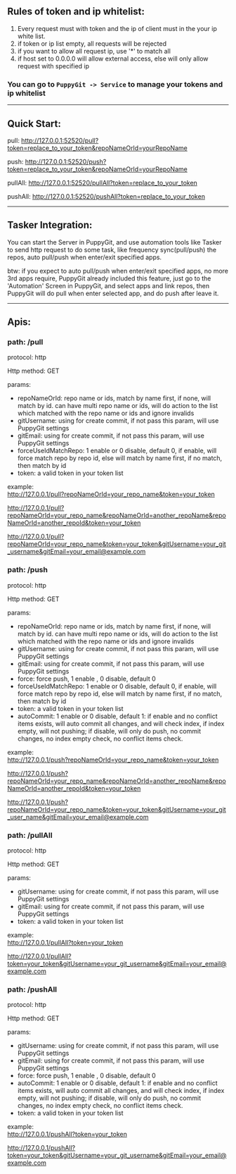## Rules of token and ip whitelist:
1. Every request must with token and the ip of client must in the your ip white list.
2. if token or ip list empty, all requests will be rejected
3. if you want to allow all request ip, use '*' to match all
4. if host set to 0.0.0.0 will allow external access, else will only allow request with specified ip

### You can go to `PuppyGit -> Service` to manage your tokens and ip whitelist  

---

## Quick Start:
pull: http://127.0.0.1:52520/pull?token=replace_to_your_token&repoNameOrId=yourRepoName

push: http://127.0.0.1:52520/push?token=replace_to_your_token&repoNameOrId=yourRepoName

pullAll: http://127.0.0.1:52520/pullAll?token=replace_to_your_token

pushAll: http://127.0.0.1:52520/pushAll?token=replace_to_your_token

---

## Tasker Integration:
You can start the Server in PuppyGit, and use automation tools like Tasker to send http request to do some task, like frequency sync(pull/push) the repos, auto pull/push when enter/exit specified apps.

btw: if you expect to auto pull/push when enter/exit specified apps, no more 3rd apps require, PuppyGit already included this feature, just go to the 'Automation' Screen in PuppyGit, and select apps and link repos, then PuppyGit will do pull when enter selected app, and do push after leave it.

---

## Apis:
### path: /pull

protocol: http

Http method: GET

params:
- repoNameOrId: repo name or ids, match by name first, if none, will match by id. can have multi repo name or ids, will do action to the list which matched with the repo name or ids and ignore invalids
- gitUsername: using for create commit, if not pass this param, will use PuppyGit settings
- gitEmail: using for create commit, if not pass this param, will use PuppyGit settings
- forceUseIdMatchRepo: 1 enable or 0 disable, default 0, if enable, will force match repo by repo id, else will match by name first, if no match, then match by id
- token: a valid token in your token list

example:<br>
http://127.0.0.1/pull?repoNameOrId=your_repo_name&token=your_token

http://127.0.0.1/pull?repoNameOrId=your_repo_name&repoNameOrId=another_repoName&repoNameOrId=another_repoId&token=your_token

http://127.0.0.1/pull?repoNameOrId=your_repo_name&token=your_token&gitUsername=your_git_username&gitEmail=your_email@example.com



### path: /push

protocol: http

Http method: GET

params:
- repoNameOrId: repo name or ids, match by name first, if none, will match by id. can have multi repo name or ids, will do action to the list which matched with the repo name or ids and ignore invalids
- gitUsername: using for create commit, if not pass this param, will use PuppyGit settings
- gitEmail: using for create commit, if not pass this param, will use PuppyGit settings
- force: force push, 1 enable , 0 disable, default 0
- forceUseIdMatchRepo: 1 enable or 0 disable, default 0, if enable, will force match repo by repo id, else will match by name first, if no match, then match by id
- token: a valid token in your token list
- autoCommit: 1 enable or 0 disable, default 1: if enable and no conflict items exists, will auto commit all changes, and will check index, if index empty, will not pushing; if disable, will only do push, no commit changes, no index empty check, no conflict items check.

example:<br>
http://127.0.0.1/push?repoNameOrId=your_repo_name&token=your_token

http://127.0.0.1/push?repoNameOrId=your_repo_name&repoNameOrId=another_repoName&repoNameOrId=another_repoId&token=your_token

http://127.0.0.1/push?repoNameOrId=your_repo_name&token=your_token&gitUsername=your_git_user_name&gitEmail=your_email@example.com



### path: /pullAll

protocol: http

Http method: GET

params:
- gitUsername: using for create commit, if not pass this param, will use PuppyGit settings
- gitEmail: using for create commit, if not pass this param, will use PuppyGit settings
- token: a valid token in your token list


example:<br>
http://127.0.0.1/pullAll?token=your_token

http://127.0.0.1/pullAll?token=your_token&gitUsername=your_git_username&gitEmail=your_email@example.com



### path: /pushAll

protocol: http

Http method: GET

params:
- gitUsername: using for create commit, if not pass this param, will use PuppyGit settings
- gitEmail: using for create commit, if not pass this param, will use PuppyGit settings
- force: force push, 1 enable , 0 disable, default 0
- autoCommit: 1 enable or 0 disable, default 1: if enable and no conflict items exists, will auto commit all changes, and will check index, if index empty, will not pushing; if disable, will only do push, no commit changes, no index empty check, no conflict items check.
- token: a valid token in your token list


example:<br>
http://127.0.0.1/pushAll?token=your_token

http://127.0.0.1/pushAll?token=your_token&gitUsername=your_git_username&gitEmail=your_email@example.com

